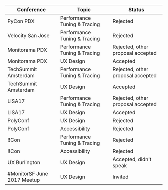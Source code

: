 | Conference                  | Topic                        | Status                            |
|-----------------------------|------------------------------|-----------------------------------|
| PyCon PDX                   | Performance Tuning & Tracing | Rejected                          |
| Velocity San Jose           | Performance Tuning & Tracing | Rejected                          |
| Monitorama PDX              | Performance Tuning & Tracing | Rejected, other proposal accepted |
| Monitorama PDX              | UX Design                    | Accepted                          |
| TechSummit Amsterdam        | Performance Tuning & Tracing | Rejected, other proposal accepted |
| TechSummit Amsterdam        | UX Design                    | Accepted                          |
| LISA17                      | Performance Tuning & Tracing | Rejected, other proposal accepted |
| LISA17                      | UX Design                    | Accepted                          |
| PolyConf                    | UX Design                    | Rejected                          |
| PolyConf                    | Accessibility                | Rejected                          |
| !!Con                       | Performance Tuning & Tracing | Rejected                          |
| !!Con                       | Accessibility                | Rejected                          |
| UX Burlington               | UX Design                    | Accepted, didn't speak            |
| #MonitorSF June 2017 Meetup | UX Design                    | Invited                           |
